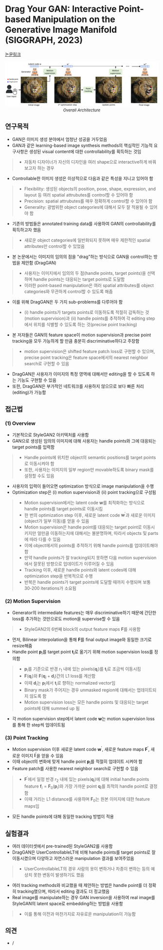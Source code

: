 # Drag Your GAN: Interactive Point-based Manipulation on the Generative Image Manifold (SIGGRAPH, 2023)

[논문링크](https://arxiv.org/abs/2305.10973)

<p align="center">
    <img width="800" alt='fig1' src="./img/08_13_01.png?raw=true"></br>
    <em><font size=2>Overall Architecture</font></em>
</p>

## 연구목적
- GAN은 이미지 생성 분야에서 엄청난 성공을 거두었음
- GAN과 같은 learning-based image synthesis methods의 핵심적인 기능적 요구사항은 생성된 visual content에 대한 controllability를 획득하는 것임
> - 자동차 디자이너가 자신의 디자인을 여러 shape으로 interactive하게 바꿔보고자 하는 경우
- Controllable한 이미지 생성은 이상적으로 다음과 같은 특성을 지니고 있어야 함
> - Flexibility: 생성된 objects의 position, pose, shape, expression, and layout 등 여러 spatial attrubutes를 control할 수 있어야 함
> - Precision: spatial attrubutes를 매우 정확하게 control할 수 있어야 함
> - Generality: 광범위한 object categories에 대해서 모두 잘 적용될 수 있어야 함
- 기존의 방법들은 annotated training data를 사용하여 GAN의 controllability를 획득하고자 했음
> - 새로운 object categories에 일반화되지 못하며 매우 제한적인 spatial attributes만 control할 수 있었음
- 본 논문에서는 이미지의 임의의 점을 "drag"하는 방식으로 GAN을 control하는 방법을 제안함 (DragGAN)
> - 사용자는 이미지에서 임의의 두 점(handle points, target points)을 선택하며 handle points는 대응되는 target points로 도달함
> - 이러한 point-based manipulation은 여러 spatial attributes를 object categories와 무관하게 control할 수 있도록 해줌
- 이를 위해 DragGAN은 두 가지 sub-problems를 다루어야 함
> - (i) handle points가 targets points로 이동하도록 적절히 감독하는 것(motion supervision)과 (ii) handle points를 추적하여 각 editing step에서 위치를 식별할 수 있도록 하는 것(precise point tracking)
- 본 저자들은 GAN의 feature space이 motion supervision과 precise point tracking을 모두 가능하게 할 만큼 충분히 discriminative하다고 주장함
> - motion supervision은 shifted feature patch loss로 구현할 수 있으며, precise point tracking은 feature space에서의 nearest neighbor search로 구현할 수 있음
- DragGAN은 사용자가 이미지의 특정 영역에 대해서만 editing을 할 수 있도록 하는 기능도 구현할 수 있음
- 또한, DragGAN은 부가적인 네트워크를 사용하지 않으므로 보다 빠른 처리(editing)가 가능함

## 접근법
### (1) Overview
- 기본적으로 StyleGAN2 아키텍처를 사용함
- GAN으로 생성된 임의의 이미지에 대해 사용자는 handle points와 그에 대응되는 target points를 입력함
> - Handle points에 위치한 object의 semantic positions를 target points로 이동시켜야 함
> - 또한, 사용자는 이미지의 일부 region만 movable하도록 binary mask를 설정할 수도 있음
- 사용자의 입력이 들어오면 optimization 방식으로 image manipulation을 수행
- Optimization step은 (i) motion supervision과 (ii) point tracking으로 구성됨
> - Motion supervision에서는 latent code $\mathbf{w}$를 최적화하는 방식으로 handle points를 target points로 이동시킴
> - 한 번의 optimization step 이후, 새로운 latent code $\mathbf{w}^\prime$과 새로운 이미지(object가 일부 이동)를 얻을 수 있음
> - Motion supervision은 handle point를 대응되는 target point로 이동시키지만 얼만큼 이동하는지에 대해서는 불분명하며, 따라서 objects 및 parts에 따라 다를 수 있음
> - 이에 object에서의 points를 추적하기 위해 handle points를 업데이트해야 함
> - 만약 handle points가 잘 tracking되지 못하면 다음 motion supervision에서 잘못된 방향으로 업데이트가 이루어질 수 있음
> - Tracking 이후, 새로운 handle points와 latent codes에 대해 optimization step을 반복적으로 수행
> - 반복은 handle points가 target points에 도달할 때까지 수행되며 보통 30-200 iterations가 소요됨

### (2) Motion Supervision
- Generator의 intermediate features는 매우 discriminative하기 때문에 간단한 loss를 추가하는 것만으로도 motion을 supervise할 수 있음
> - StyleGAN2의 6번째 block의 output feature maps $\mathbf{F}$를 사용함
- 먼저, Bilinear interpolation을 통해 $\mathbf{F}$를 final output image와 동일한 크기로 resize해줌
- Handle point $\mathbf{p}_i$를 target point $\mathbf{t}_i$로 옮기기 위해 motion supervision loss를 정의함
> - $\mathbf{p}_i$를 기준으로 반경 $r_1$ 내에 있는 pixels($\mathbf{q}_i$)를 $\mathbf{t}_i$로 조금씩 이동시킴
> - $\mathbf{F}(\mathbf{q}_i)$와 $\mathbf{F}(\mathbf{q}_i + \mathbf{d}_i)$간의 L1 loss를 계산함
> - 이때 $\mathbf{d}_i$는 $\mathbf{p}_i$에서 $\mathbf{t}_i$로 향하는 normalized vector임
> - Binary mask가 주어지는 경우 unmasked region에 대해서는 업데이트되지 않도록 함
> - Motion supervision loss는 모든 handle points 및 대응되는 target points에 대해 summed up 됨
- 각 motion supervision step에서 latent code $\mathbf{w}$는 motion supervision loss를 통해 한 step씩 업데이트됨

### (3) Point Tracking
- Motion supervision 이후 새로운 latent code $\mathbf{w}^\prime$, 새로운 feature maps $\mathbf{F}^\prime$, 새로운 이미지 $\mathbf{I}^\prime$을 얻을 수 있음
- 이때 object의 변화에 맞게 handle point $\mathbf{p}_i$를 적절히 업데이트 시켜야 함
- Feature patch를 사용한 nearest neighbor search로 구현할 수 있음
> - $\mathbf{F}^\prime$에서 일정 반경 $r_2$ 내에 있는 pixels($\mathbf{q}_i$)에 대해 initial handle points feature $\mathbf{f}_i=\mathbf{F}_0(\mathbf{p}_i)$와 가장 가까운 point $\mathbf{q}_i$를 최적의 handle point로 결정함
> - 이때 거리는 L1 distance를 사용하며 $\mathbf{F}_0$는 원본 이미지에 대한 feature maps임
- 모든 handle points에 대해 동일한 tracking 방법이 적용

## 실험결과
- 여러 데이터셋에서 pre-trained된 StyleGAN2를 사용함
- DragGAN은 UserControllableLT에 비해 handle points를 target points로 잘 이동시켰으며 다양하고 자연스러운 manipulation 결과를 보여주었음
> - UserControllableLT의 경우 사람의 옷이 변하거나 차종이 변하는 등의 예상치 못한 변동이 발생하기도 했음
- 여러 tracking methods와 비교했을 때 제안하는 방법은 handle point를 더 정확히 tracking했으며, 따라서 editing 결과도 더 정교했음
- Real image를 manipulate하는 경우 GAN inversion을 사용하여 real image를 StyleGAN의 latent space로 embedding하는 방법을 사용함
> - 이를 통해 이전과 마찬가지로 자유로운 manipulation이 가능함

## 의견
- / 